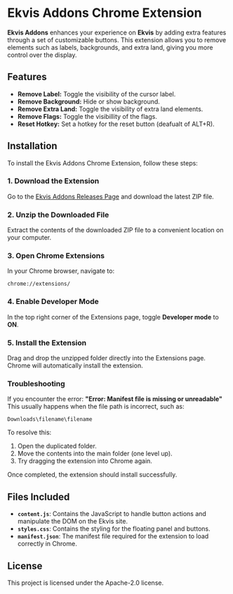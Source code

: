 # Ekvis Addons Chrome Extension

**Ekvis Addons** enhances your experience on **Ekvis** by adding extra features through a set of customizable buttons. This extension allows you to remove elements such as labels, backgrounds, and extra land, giving you more control over the display.

## Features
- **Remove Label:** Toggle the visibility of the cursor label.
- **Remove Background:** Hide or show background.
- **Remove Extra Land:** Toggle the visibility of extra land elements.
- **Remove Flags:** Toggle the visibillity of the flags.
- **Reset Hotkey:** Set a hotkey for the reset button (deafualt of ALT+R).

## Installation

To install the Ekvis Addons Chrome Extension, follow these steps:

### 1. Download the Extension
Go to the [Ekvis Addons Releases Page](https://github.com/Mucktros/Ekvis-Addons/releases) and download the latest ZIP file.


### 2. Unzip the Downloaded File
Extract the contents of the downloaded ZIP file to a convenient location on your computer.

### 3. Open Chrome Extensions
In your Chrome browser, navigate to:

`chrome://extensions/`

### 4. Enable Developer Mode
In the top right corner of the Extensions page, toggle **Developer mode** to **ON**.

### 5. Install the Extension
Drag and drop the unzipped folder directly into the Extensions page. Chrome will automatically install the extension.

### Troubleshooting
If you encounter the error:
**"Error: Manifest file is missing or unreadable"**  
This usually happens when the file path is incorrect, such as:

`Downloads\filename\filename`

To resolve this:
1. Open the duplicated folder.
2. Move the contents into the main folder (one level up).
3. Try dragging the extension into Chrome again.

Once completed, the extension should install successfully.

## Files Included

- **`content.js`**: Contains the JavaScript to handle button actions and manipulate the DOM on the Ekvis site.
- **`styles.css`**: Contains the styling for the floating panel and buttons.
- **`manifest.json`**: The manifest file required for the extension to load correctly in Chrome.

## License

This project is licensed under the Apache-2.0 license.
